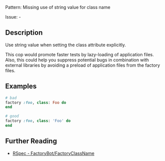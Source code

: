 Pattern: Missing use of string value for class name

Issue: -

## Description

Use string value when setting the class attribute explicitly.

This cop would promote faster tests by lazy-loading of
application files. Also, this could help you suppress potential bugs
in combination with external libraries by avoiding a preload of
application files from the factory files.

## Examples

```ruby
# bad
factory :foo, class: Foo do
end

# good
factory :foo, class: 'Foo' do
end
```

## Further Reading

* [RSpec - FactoryBot/FactoryClassName](https://docs.rubocop.org/rubocop-rspec/cops_rspec_factorybot.html#rspecfactorybot/factoryclassname)
